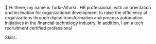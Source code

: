  👋 Hi there, my name is Turki-Alturki
  . HR professional, with an orientation and inclination for organizational development to raise the efficiency of organizations through digital transformation and process automation initiatives in the financial technology industry. In addition, I am a tech recruitment certified professional
  
  Skills:
